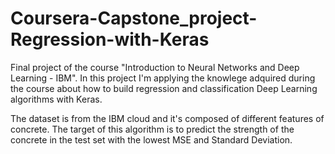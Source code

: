 # Coursera-Capstone_project-Regression-with-Keras
Final project of the course "Introduction to Neural Networks and Deep Learning - IBM". In this project I'm applying the knowlege adquired during the course about how to build regression and classification Deep Learning algorithms with Keras.

The dataset is from the IBM cloud and it's composed of different features of concrete. The target of this algorithm is to predict the strength of the concrete in the test set with the lowest MSE and Standard Deviation.   
